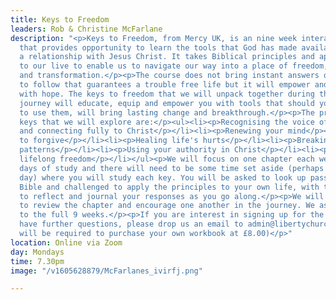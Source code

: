 ```yaml
---
title: Keys to Freedom
leaders: Rob & Christine McFarlane
description: "<p>Keys to Freedom, from Mercy UK, is an nine week interactive course
  that provides opportunity to learn the tools that God has made available to us through
  a relationship with Jesus Christ. It takes Biblical principles and applies them
  to our live to enable us to navigate our way into a place of freedom, wholeness
  and transformation.</p><p>The course does not bring instant answers or a formula
  to follow that guarantees a trouble free life but it will empower and inspire you
  with hope. The keys to freedom that we will unpack together during this nine week
  journey will educate, equip and empower you with tools that should you continue
  to use them, will bring lasting change and breakthrough.</p><p>The principles or
  keys that we will explore are:</p><ul><li><p>Recognising the voice of God</p></li><li><p>Committing
  and connecting fully to Christ</p></li><li><p>Renewing your mind</p></li><li><p>Choosing
  to forgive</p></li><li><p>Healing life's hurts</p></li><li><p>Breaking generational
  patterns</p></li><li><p>Using your authority in Christ</p></li><li><p>Maintaining
  lifelong freedom</p></li></ul><p>We will focus on one chapter each week, with 5
  days of study and there will need to be some time set aside (perhaps 20-25mins each
  day) where you will study each key. You will be asked to look up passages in the
  Bible and challenged to apply the principles to your own life, with the opportunity
  to reflect and journal your responses as you go along.</p><p>We will meet each week
  to review the chapter and encourage one another in the journey. We ask you to commit
  to the full 9 weeks.</p><p>If you are interest in signing up for the course but
  have further questions, please drop us an email to admin@libertychurchuk.com</p><p>(You
  will be required to purchase your own workbook at £8.00)</p>"
location: Online via Zoom
day: Mondays
time: 7.30pm
image: "/v1605628879/McFarlanes_ivirfj.png"

---
```

